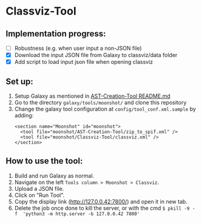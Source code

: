 # Classviz-Tool
## Implementation progress:
- [ ] Robustness (e.g. when user input a non-JSON file)
- [x] Download the input JSON file from Galaxy to classviz/data folder
- [x] Add script to load input json file when opening classviz

## Set up:
1. Setup Galaxy as mentioned in [AST-Creation-Tool README.md](https://github.com/Moonshot-SEP/AST-Creation-Tool/blob/main/README.md)
2. Go to the directory `galaxy/tools/moonshot/` and clone this repository
3. Change the galaxy tool configuration at `config/tool_conf.xml.sample` by adding:
   ```
   <section name="Moonshot" id="moonshot">
     <tool file="moonshot/AST-Creation-Tool/zip_to_spif.xml" />
     <tool file="moonshot/Classviz-Tool/classviz.xml" />
   </section>
   ```
   
## How to use the tool:
1. Build and run Galaxy as normal.
2. Navigate on the left `Tools column > Moonshot > Classviz`.
3. Upload a JSON file.
4. Click on "Run Tool".
5. Copy the display link (http://127.0.0.42:7800/) and open it in new tab.
4. Delete the job once done to kill the server, or with the cmd `$ pkill -9 -f  'python3 -m http.server -b 127.0.0.42 7800'`
